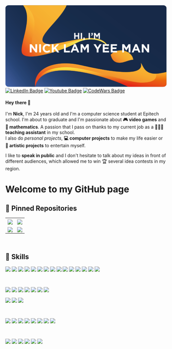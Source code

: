 <!---
nicklamyeeman/nicklamyeeman is a ✨ special ✨ repository because its `README.md` (this file) appears on your GitHub profile.
You can click the Preview link to take a look at your changes.
--->

![Nick's GitHub Banner](./assets/GitHubHeader.png)
[![LinkedIn Badge](https://img.shields.io/badge/Profile-Linkedin-0A66C2?style=flat&logo=linkedin&logoColor=0A66C2&labelColor=white)](https://www.linkedin.com/in/nicklamyeeman/)
[![Youtube Badge](https://img.shields.io/badge/Profile-Youtube-FF0000?style=flat&logo=youtube&logoColor=FF0000&labelColor=white)](https://www.youtube.com/channel/UCzOsV4YkX29hsZtU9u3RopQ)
[![CodeWars Badge](https://img.shields.io/badge/Profile-Codewars-B1361E?style=flat&logo=codewars&logoColor=B1361E&labelColor=white)](https://www.codewars.com/users/Otyne)

#### Hey there 👋

<p>
    I'm <b>Nick</b>, I'm 24 years old and I'm a computer science student at Epitech school. I'm about to graduate and I'm passionate about <b> 🎮 video games</b> and <b> 🧮 mathematics</b>. A passion that I pass on thanks to my current job as a <b> 🧑🏻‍🏫 teaching assistant</b> in my school.
    </br>
    I also do <i>personal projects</i>, <b> 💻 computer projects</b> to make my life easier or <b> 🎨 artistic projects</b> to entertain myself.
</p>
<p>
    I like to <b>speak in public</b> and I don't hesitate to talk about my ideas in front of different audiences, which allowed me to win 🏆 several idea contests in my region.
</p>

# Welcome to my GitHub page

## 📌 Pinned Repositories

<table>
    <tr>
        <td>
            <a href="https://github.com/nicklamyeeman/Blast-of-Arena">
            <img align="center" src="https://github-readme-stats.vercel.app/api/pin/?username=nicklamyeeman&repo=Blast-of-Arena&title_color=ffffff&text_color=c9cacc&icon_color=EB5C1E&bg_color=1A2B34" />
            </a>
        </td>
        <td>
            <a href="https://github.com/nicklamyeeman/face_drawer">
            <img align="center" src="https://github-readme-stats.vercel.app/api/pin/?username=nicklamyeeman&repo=face_drawer&title_color=ffffff&text_color=c9cacc&icon_color=EB5C1E&bg_color=1A2B34" />
            </a>
        </td>
    </tr>
    <tr>
        <td>
            <a href="https://github.com/nicklamyeeman/my_rpg">
            <img align="center" src="https://github-readme-stats.vercel.app/api/pin/?username=nicklamyeeman&repo=my_rpg&title_color=ffffff&text_color=c9cacc&icon_color=EB5C1E&bg_color=1A2B34" />
            </a>
        </td>
        <td>
            <a href="https://github.com/nicklamyeeman/my_sokoban">
            <img align="center" src="https://github-readme-stats.vercel.app/api/pin/?username=nicklamyeeman&repo=my_sokoban&title_color=ffffff&text_color=c9cacc&icon_color=EB5C1E&bg_color=1A2B34" />
            </a>
        </td>
    </tr>
</table>

</br>

## 💼 Skills

![](https://img.shields.io/badge/C-Code-informational?style=flat&logo=c&logoColor=A8B9CC&color=007ACC&labelColor=E9E9E9)
![](https://img.shields.io/badge/C++-Code-informational?style=flat&logo=c%2B%2B&logoColor=00599C&color=007ACC&labelColor=E9E9E9)
![](https://img.shields.io/badge/Python-Code-informational?style=flat&logo=python&logoColor=3776AB&color=007ACC&labelColor=E9E9E9)
![](https://img.shields.io/badge/Java-Code-informational?style=flat&logo=Java&logoColor=007396&color=007ACC&labelColor=E9E9E9)
![](https://img.shields.io/badge/Kotlin-Code-informational?style=flat&logo=kotlin&logoColor=7F52FF&color=007ACC&labelColor=E9E9E9)
![](https://img.shields.io/badge/CSharp-Code-informational?style=flat&logo=c-sharp&logoColor=239120&color=007ACC&labelColor=E9E9E9)
![](https://img.shields.io/badge/JavaScript-Code-informational?style=flat&logo=JavaScript&logoColor=F7DF1E&color=007ACC&labelColor=E9E9E9)
![](https://img.shields.io/badge/PHP-Code-informational?style=flat&logo=php&logoColor=777BB4&color=007ACC&labelColor=E9E9E9)
![](https://img.shields.io/badge/TypeScript-Code-informational?style=flat&logo=TypeScript&logoColor=3178C6&color=007ACC&labelColor=E9E9E9)
![](https://img.shields.io/badge/LUA-Code-informational?style=flat&logo=lua&logoColor=2C2D72&color=007ACC&labelColor=E9E9E9)
![](https://img.shields.io/badge/Bash-Code-informational?style=flat&logo=gnubash&logoColor=4EAA25&color=007ACC&labelColor=E9E9E9)
![](https://img.shields.io/badge/VueJS-Code-informational?style=flat&logo=vue.js&logoColor=4FC08D&color=007ACC&labelColor=E9E9E9)
![](https://img.shields.io/badge/NodeJS-Code-informational?style=flat&logo=node.js&logoColor=339933&color=007ACC&labelColor=E9E9E9)
![](https://img.shields.io/badge/React-Code-informational?style=flat&logo=react&logoColor=61DAFB&color=007ACC&labelColor=E9E9E9)
![](https://img.shields.io/badge/Swift-Code-informational?style=flat&logo=swift&logoColor=F05138&color=007ACC&labelColor=E9E9E9)

</br>

![](https://img.shields.io/badge/Unity-Code-informational?style=flat&logo=unity&logoColor=000000&color=5C2D91&labelColor=E9E9E9)
![](https://img.shields.io/badge/UnrealEngine-Code-informational?style=flat&logo=unrealengine&logoColor=0E1128&color=5C2D91&labelColor=E9E9E9)
![](https://img.shields.io/badge/AndroidStudio-Code-informational?style=flat&logo=androidstudio&logoColor=3DDC84&color=5C2D91&labelColor=E9E9E9)
![](https://img.shields.io/badge/Sympfony-Code-informational?style=flat&logo=symfony&logoColor=0098FF&color=5C2D91&labelColor=E9E9E9)
![](https://img.shields.io/badge/Wordpress-Code-informational?style=flat&logo=wordpress&logoColor=21759B&color=5C2D91&labelColor=E9E9E9)
![](https://img.shields.io/badge/MongoDB-Code-informational?style=flat&logo=MongoDB&logoColor=47A248&color=5C2D91&labelColor=E9E9E9)
![](https://img.shields.io/badge/MySQL-Code-informational?style=flat&logo=MySQL&logoColor=4479A1&color=5C2D91&labelColor=E9E9E9)

<!---
<details>
<summary>More Skills</summary>
<br>
--->

![](https://img.shields.io/badge/Style-CSS-informational?style=flat&logo=css3&logoColor=1572B6&color=E34F26&labelColor=E9E9E9)
![](https://img.shields.io/badge/Style-MaterialDesign-informational?style=flat&logo=materialdesign&logoColor=757575&color=E34F26&labelColor=E9E9E9)
![](https://img.shields.io/badge/Style-Bootstrap-informational?style=flat&logo=bootstrap&logoColor=7952B3&color=E34F26&labelColor=E9E9E9)

<br>

![](https://img.shields.io/badge/Tools-Docker-informational?style=flat&logo=docker&logoColor=white&color=4AB197&labelColor=E9E9E9)
![](https://img.shields.io/badge/Tools-Jenkins-informational?style=flat&logo=jenkins&logoColor=white&color=4AB197&labelColor=E9E9E9)
![](https://img.shields.io/badge/Tools-NPM-informational?style=flat&logo=npm&logoColor=white&color=4AB197&labelColor=E9E9E9)
![](https://img.shields.io/badge/Tools-Postman-informational?style=flat&logo=Postman&logoColor=white&color=4AB197&labelColor=E9E9E9)
![](https://img.shields.io/badge/Tools-GitHub-informational?style=flat&logo=GitHub&logoColor=white&color=4AB197&labelColor=E9E9E9)
![](https://img.shields.io/badge/Tools-GitLab-informational?style=flat&logo=GitLab&logoColor=white&color=4AB197&labelColor=E9E9E9)
![](https://img.shields.io/badge/Tools-Jira-informational?style=flat&logo=Jira-Software&logoColor=white&color=4AB197&labelColor=E9E9E9)
![](https://img.shields.io/badge/Tools-DigitalOcean-informational?style=flat&logo=digitalocean&logoColor=white&color=4AB197&labelColor=E9E9E9)

<br>

![](https://img.shields.io/badge/Adobe-Photoshop-informational?style=flat&logo=Adobe-Photoshop&logoColor=31A8FF&color=da1f26&labelColor=E9E9E9)
![](https://img.shields.io/badge/Adobe-Illustrator-informational?style=flat&logo=Adobe-Illustrator&logoColor=FF9A00&color=da1f26&labelColor=E9E9E9)
![](https://img.shields.io/badge/Adobe-AfterEffects-informational?style=flat&logo=Adobe-After-Effects&logoColor=9999FF&color=da1f26&labelColor=E9E9E9)
![](https://img.shields.io/badge/Adobe-PremierePro-informational?style=flat&logo=Adobe-Premiere-Pro&logoColor=9999FF&color=da1f26&labelColor=E9E9E9)
![](https://img.shields.io/badge/Adobe-Audition-informational?style=flat&logo=Adobe-Audition&logoColor=9999FF&color=da1f26&labelColor=E9E9E9)
![](https://img.shields.io/badge/Adobe-AdobeXD-informational?style=flat&logo=Adobe-XD&logoColor=FF61F6&color=da1f26&labelColor=E9E9E9)



</details>